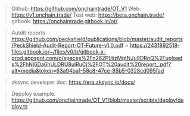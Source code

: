> Github: https://github.com/onchaintrade/OT_V1
> Web: https://v1.onchain.trade/
> Test web: https://beta.onchain.trade/
> gitbook: https://onchaintrade.gitbook.io/ot/

> Autdit reports
> https://github.com/peckshield/publications/blob/master/audit_reports/PeckShield-Audit-Report-OT-Future-v1.0.pdf > https://2431892518-files.gitbook.io/~/files/v0/b/gitbook-x-prod.appspot.com/o/spaces%2Fn262PLtizMqtNJu9DRnQ%2Fuploads%2FhNI6Da6hULDRU8ulRuCj%2FOT%20audit%20report_.pdf?alt=media&token=63a94ba1-58c8-47ce-85b5-0328cd095fad

> zksync developer doc: https://era.zksync.io/docs/

> Depoloy example: https://github.com/onchaintrade/OT_V1/blob/master/scripts/deploy/deploy.ts
